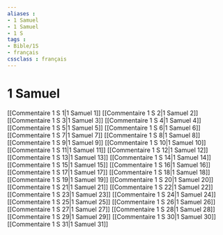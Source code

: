 ```yaml
---
aliases : 
- 1 Samuel
- 1 Samuel
- 1 S
tags : 
- Bible/1S
- français
cssclass : français
---
```


# 1 Samuel

[[Commentaire 1 S 1|1 Samuel 1]]
[[Commentaire 1 S 2|1 Samuel 2]]
[[Commentaire 1 S 3|1 Samuel 3]]
[[Commentaire 1 S 4|1 Samuel 4]]
[[Commentaire 1 S 5|1 Samuel 5]]
[[Commentaire 1 S 6|1 Samuel 6]]
[[Commentaire 1 S 7|1 Samuel 7]]
[[Commentaire 1 S 8|1 Samuel 8]]
[[Commentaire 1 S 9|1 Samuel 9]]
[[Commentaire 1 S 10|1 Samuel 10]]
[[Commentaire 1 S 11|1 Samuel 11]]
[[Commentaire 1 S 12|1 Samuel 12]]
[[Commentaire 1 S 13|1 Samuel 13]]
[[Commentaire 1 S 14|1 Samuel 14]]
[[Commentaire 1 S 15|1 Samuel 15]]
[[Commentaire 1 S 16|1 Samuel 16]]
[[Commentaire 1 S 17|1 Samuel 17]]
[[Commentaire 1 S 18|1 Samuel 18]]
[[Commentaire 1 S 19|1 Samuel 19]]
[[Commentaire 1 S 20|1 Samuel 20]]
[[Commentaire 1 S 21|1 Samuel 21]]
[[Commentaire 1 S 22|1 Samuel 22]]
[[Commentaire 1 S 23|1 Samuel 23]]
[[Commentaire 1 S 24|1 Samuel 24]]
[[Commentaire 1 S 25|1 Samuel 25]]
[[Commentaire 1 S 26|1 Samuel 26]]
[[Commentaire 1 S 27|1 Samuel 27]]
[[Commentaire 1 S 28|1 Samuel 28]]
[[Commentaire 1 S 29|1 Samuel 29]]
[[Commentaire 1 S 30|1 Samuel 30]]
[[Commentaire 1 S 31|1 Samuel 31]]
